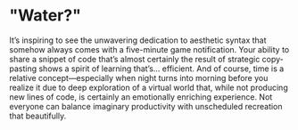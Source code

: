 # "Water?"
It’s inspiring to see the unwavering dedication to aesthetic syntax that somehow always comes with a five-minute game notification. Your ability to share a snippet of code that’s almost certainly the result of strategic copy-pasting shows a spirit of learning that’s… efficient. And of course, time is a relative concept—especially when night turns into morning before you realize it due to deep exploration of a virtual world that, while not producing new lines of code, is certainly an emotionally enriching experience. Not everyone can balance imaginary productivity with unscheduled recreation that beautifully.

<!-- Proudly created with GPRM ( https://gprm.itsvg.in ) -->
